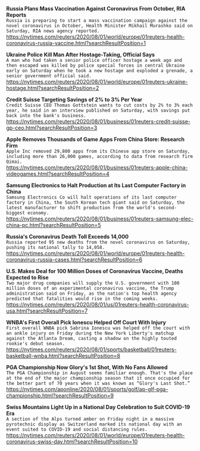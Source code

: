 **Russia Plans Mass Vaccination Against Coronavirus From October, RIA Reports**\
`Russia is preparing to start a mass vaccination campaign against the novel coronavirus in October, Health Minister Mikhail Murashko said on Saturday, RIA news agency reported.`\
https://nytimes.com/reuters/2020/08/01/world/europe/01reuters-health-coronavirus-russia-vaccine.html?searchResultPosition=1

**Ukraine Police Kill Man After Hostage-Taking, Official Says**\
`A man who had taken a senior police officer hostage a week ago and then escaped was killed by police special forces in central Ukraine early on Saturday when he took a new hostage and exploded a grenade, a senior government official said.`\
https://nytimes.com/reuters/2020/08/01/world/europe/01reuters-ukraine-hostage.html?searchResultPosition=2

**Credit Suisse Targeting Savings of 2% to 3% Per Year**\
`Credit Suisse CEO Thomas Gottstein wants to cut costs by 2% to 3% each year, he said in an interview published on Saturday, with savings put back into the bank's business.`\
https://nytimes.com/reuters/2020/08/01/business/01reuters-credit-suisse-gp-ceo.html?searchResultPosition=3

**Apple Removes Thousands of Game Apps From China Store: Research Firm**\
`Apple Inc removed 29,800 apps from its Chinese app store on Saturday, including more than 26,000 games, according to data from research firm Qimai.`\
https://nytimes.com/reuters/2020/08/01/business/01reuters-apple-china-videogames.html?searchResultPosition=4

**Samsung Electronics to Halt Production at Its Last Computer Factory in China**\
`Samsung Electronics Co will halt operations of its last computer factory in China, the South Korean tech giant said on Saturday, the latest manufacturer to shift production from the world's second-biggest economy. `\
https://nytimes.com/reuters/2020/08/01/business/01reuters-samsung-elec-china-pc.html?searchResultPosition=5

**Russia's Coronavirus Death Toll Exceeds 14,000**\
`Russia reported 95 new deaths from the novel coronavirus on Saturday, pushing its national tally to 14,058.`\
https://nytimes.com/reuters/2020/08/01/world/europe/01reuters-health-coronavirus-russia-cases.html?searchResultPosition=6

**U.S. Makes Deal for 100 Million Doses of Coronavirus Vaccine, Deaths Expected to Rise**\
`Two major drug companies will supply the U.S. government with 100 million doses of an experimental coronavirus vaccine, the Trump administration said on Friday, as the nation's top health agency predicted that fatalities would rise in the coming weeks.`\
https://nytimes.com/reuters/2020/08/01/us/01reuters-health-coronavirus-usa.html?searchResultPosition=7

**WNBA's First Overall Pick Ionescu Helped Off Court With Injury**\
`First overall WNBA pick Sabrina Ionescu was helped off the court with an ankle injury on Friday during the New York Liberty's matchup against the Atlanta Dream, casting a shadow on the highly touted rookie's debut season.`\
https://nytimes.com/reuters/2020/08/01/sports/basketball/01reuters-basketball-wnba.html?searchResultPosition=8

**PGA Championship Now Glory's 1st Shot, With No Fans Allowed**\
`The PGA Championship in August seems familiar enough. That's the place at the end of the major championship season that it once occupied for the better part of 70 years when it was known as “Glory's Last Shot.”`\
https://nytimes.com/aponline/2020/08/01/sports/golf/ap-glf-pga-championship.html?searchResultPosition=9

**Swiss Mountains Light Up in a National Day Celebration to Suit COVID-19 Era**\
`A section of the Alps turned amber on Friday night in a massive pyrotechnic display as Switzerland marked its national day with an event suited to COVID-19 and social distancing rules.`\
https://nytimes.com/reuters/2020/08/01/world/europe/01reuters-health-coronavirus-swiss-day.html?searchResultPosition=10


